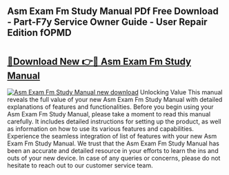 ## Asm Exam Fm Study Manual PDf Free Download - Part-F7y Service Owner Guide - User Repair Edition fOPMD

# <h2><a href="http://bc27470.oget.top/?id=Asm+Exam+Fm+Study+Manual">🔗Download New 👉🔴 Asm Exam Fm Study Manual</a></h2>

[![Asm Exam Fm Study Manual new download](https://i.imgur.com/5g1atiW.png)](http://bc27470.oget.top/?id=Asm+Exam+Fm+Study+Manual)
Unlocking Value This manual reveals the full value of your new Asm Exam Fm Study Manual with detailed explanations of features and functionalities. Before you begin using your Asm Exam Fm Study Manual, please take a moment to read this manual carefully. It includes detailed instructions for setting up the product, as well as information on how to use its various features and capabilities. Experience the seamless integration of list of features with your new Asm Exam Fm Study Manual. We trust that the Asm Exam Fm Study Manual has been an accurate and detailed resource in your efforts to learn the ins and outs of your new device. In case of any queries or concerns, please do not hesitate to reach out to our customer service team.
